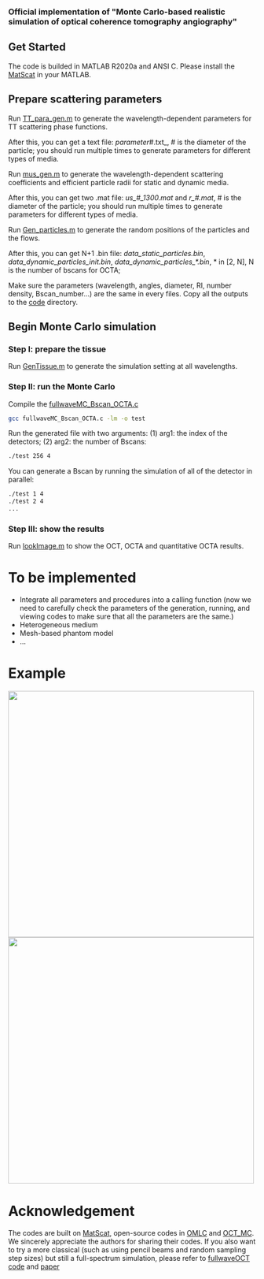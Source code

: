 ### Official implementation of "Monte Carlo-based realistic simulation of optical coherence tomography angiography"

## Get Started
The code is builded in MATLAB R2020a and ANSI C. Please install the [MatScat](https://ww2.mathworks.cn/matlabcentral/fileexchange/36831-matscat) in your MATLAB.

## Prepare scattering parameters
Run [TT_para_gen.m](https://github.com/Jianing-Mao/OCTA_MC/blob/master/Para_gen/TT_para_gen.m) to generate the wavelength-dependent parameters for TT scattering phase functions.

After this, you can get a text file: _parameter_#.txt_, # is the diameter of the particle; you should run multiple times to generate parameters for different types of media.

Run [mus_gen.m](https://github.com/Jianing-Mao/OCTA_MC/blob/master/Para_gen/mus_gen.m) to generate the wavelength-dependent scattering coefficients and efficient particle radii for static and dynamic media.

After this, you can get two .mat file: _us\_#\_1300.mat_ and _r\_#.mat_, # is the diameter of the particle; you should run multiple times to generate parameters for different types of media.

Run [Gen_particles.m](https://github.com/Jianing-Mao/OCTA_MC/blob/master/Para_gen/Gen_particles.m) to generate the random positions of the particles and the flows.

After this, you can get N+1 .bin file: _data_static_particles.bin_, _data_dynamic_particles_init.bin_, _data_dynamic_particles\_*.bin_, * in [2, N], N is the number of bscans for OCTA;

Make sure the parameters (wavelength, angles, diameter, RI, number density, Bscan_number...) are the same in every files. Copy all the outputs to the [code](https://github.com/Jianing-Mao/OCTA_MC/tree/master/Code) directory.
## Begin Monte Carlo simulation
### Step I: prepare the tissue

Run [GenTissue.m](https://github.com/Jianing-Mao/OCTA_MC/blob/master/Code/GenTissue.m) to generate the simulation setting at all wavelengths.

### Step II: run the Monte Carlo

Compile the [fullwaveMC_Bscan_OCTA.c](https://github.com/Jianing-Mao/OCTA_MC/blob/master/Code/fullwaveMC_Bscan_OCTA.c)
```sh
gcc fullwaveMC_Bscan_OCTA.c -lm -o test
```

Run the generated file with two arguments: (1) arg1: the index of the detectors; (2) arg2: the number of Bscans:
```sh
./test 256 4
```
You can generate a Bscan by running the simulation of all of the detector in parallel:
```sh
./test 1 4
./test 2 4
...
```
### Step III: show the results

Run [lookImage.m](https://github.com/Jianing-Mao/OCTA_MC/blob/master/Code/lookImage.m) to show the OCT, OCTA and quantitative OCTA results.

# To be implemented
* Integrate all parameters and procedures into a calling function (now we need to carefully check the parameters of the generation, running, and viewing codes to make sure that all the parameters are the same.)
* Heterogeneous medium
* Mesh-based phantom model
* ...

# Example
<img src="https://github.com/Jianing-Mao/OCTA_MC/blob/master/example/Bscan.png" width="500px">
<img src="https://github.com/Jianing-Mao/OCTA_MC/blob/master/example/qocta.png" width="500px">

# Acknowledgement
The codes are built on [MatScat](https://ww2.mathworks.cn/matlabcentral/fileexchange/36831-matscat), open-source codes in [OMLC](https://omlc.org/software/mc/) and [OCT_MC](https://github.com/RMTariant/OCT_MC). We sincerely appreciate the authors for sharing their codes. If you also want to try a more classical (such as using pencil beams and random sampling step sizes) but still a full-spectrum simulation, please refer to [fullwaveOCT code](https://github.com/Jianing-Mao/fullwaveOCT) and [paper](https://opg.optica.org/boe/fulltext.cfm?uri=boe-14-9-4644&id=536404)
